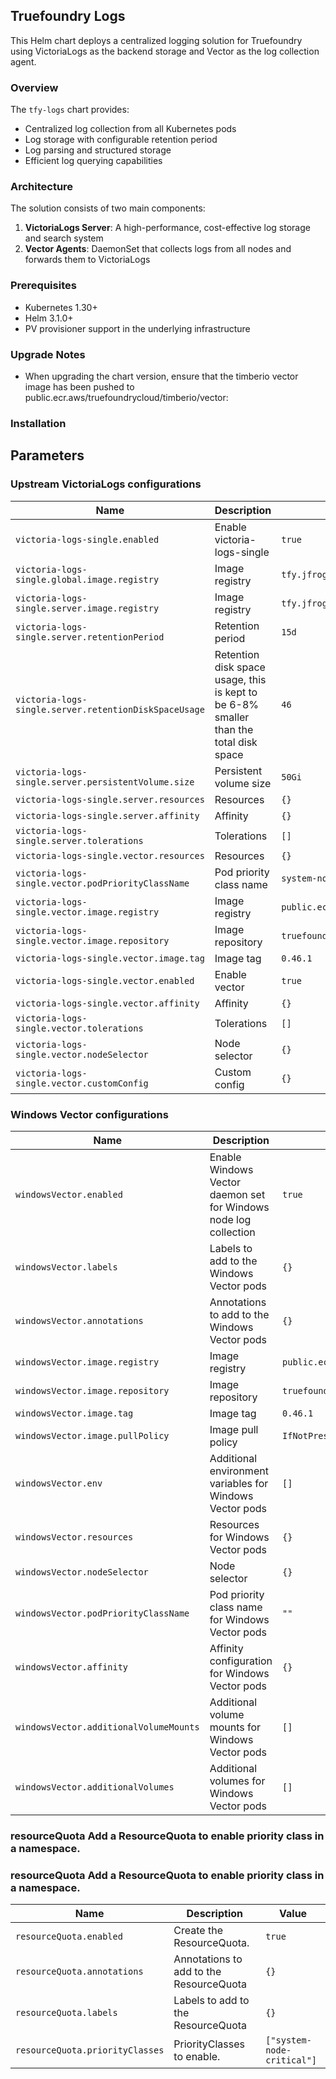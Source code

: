 ## Truefoundry Logs 
This Helm chart deploys a centralized logging solution for Truefoundry using VictoriaLogs as the backend storage and Vector as the log collection agent.

### Overview

The `tfy-logs` chart provides:

- Centralized log collection from all Kubernetes pods
- Log storage with configurable retention period
- Log parsing and structured storage
- Efficient log querying capabilities

### Architecture

The solution consists of two main components:

1. **VictoriaLogs Server**: A high-performance, cost-effective log storage and search system
2. **Vector Agents**: DaemonSet that collects logs from all nodes and forwards them to VictoriaLogs

### Prerequisites

- Kubernetes 1.30+
- Helm 3.1.0+
- PV provisioner support in the underlying infrastructure

### Upgrade Notes
- When upgrading the chart version, ensure that the timberio vector image has been pushed to public.ecr.aws/truefoundrycloud/timberio/vector:<version>

### Installation

## Parameters

### Upstream VictoriaLogs configurations

| Name                                                  | Description                                                                           | Value                              |
| ----------------------------------------------------- | ------------------------------------------------------------------------------------- | ---------------------------------- |
| `victoria-logs-single.enabled`                        | Enable victoria-logs-single                                                           | `true`                             |
| `victoria-logs-single.global.image.registry`          | Image registry                                                                        | `tfy.jfrog.io/tfy-mirror`          |
| `victoria-logs-single.server.image.registry`          | Image registry                                                                        | `tfy.jfrog.io/tfy-mirror`          |
| `victoria-logs-single.server.retentionPeriod`         | Retention period                                                                      | `15d`                              |
| `victoria-logs-single.server.retentionDiskSpaceUsage` | Retention disk space usage, this is kept to be 6-8% smaller than the total disk space | `46`                               |
| `victoria-logs-single.server.persistentVolume.size`   | Persistent volume size                                                                | `50Gi`                             |
| `victoria-logs-single.server.resources`               | Resources                                                                             | `{}`                               |
| `victoria-logs-single.server.affinity`                | Affinity                                                                              | `{}`                               |
| `victoria-logs-single.server.tolerations`             | Tolerations                                                                           | `[]`                               |
| `victoria-logs-single.vector.resources`               | Resources                                                                             | `{}`                               |
| `victoria-logs-single.vector.podPriorityClassName`    | Pod priority class name                                                               | `system-node-critical`             |
| `victoria-logs-single.vector.image.registry`          | Image registry                                                                        | `public.ecr.aws`                   |
| `victoria-logs-single.vector.image.repository`        | Image repository                                                                      | `truefoundrycloud/timberio/vector` |
| `victoria-logs-single.vector.image.tag`               | Image tag                                                                             | `0.46.1`                           |
| `victoria-logs-single.vector.enabled`                 | Enable vector                                                                         | `true`                             |
| `victoria-logs-single.vector.affinity`                | Affinity                                                                              | `{}`                               |
| `victoria-logs-single.vector.tolerations`             | Tolerations                                                                           | `[]`                               |
| `victoria-logs-single.vector.nodeSelector`            | Node selector                                                                         | `{}`                               |
| `victoria-logs-single.vector.customConfig`            | Custom config                                                                         | `{}`                               |

### Windows Vector configurations

| Name                                   | Description                                                      | Value                              |
| -------------------------------------- | ---------------------------------------------------------------- | ---------------------------------- |
| `windowsVector.enabled`                | Enable Windows Vector daemon set for Windows node log collection | `true`                             |
| `windowsVector.labels`                 | Labels to add to the Windows Vector pods                         | `{}`                               |
| `windowsVector.annotations`            | Annotations to add to the Windows Vector pods                    | `{}`                               |
| `windowsVector.image.registry`         | Image registry                                                   | `public.ecr.aws`                   |
| `windowsVector.image.repository`       | Image repository                                                 | `truefoundrycloud/timberio/vector` |
| `windowsVector.image.tag`              | Image tag                                                        | `0.46.1`                           |
| `windowsVector.image.pullPolicy`       | Image pull policy                                                | `IfNotPresent`                     |
| `windowsVector.env`                    | Additional environment variables for Windows Vector pods         | `[]`                               |
| `windowsVector.resources`              | Resources for Windows Vector pods                                | `{}`                               |
| `windowsVector.nodeSelector`           | Node selector                                                    | `{}`                               |
| `windowsVector.podPriorityClassName`   | Pod priority class name for Windows Vector pods                  | `""`                               |
| `windowsVector.affinity`               | Affinity configuration for Windows Vector pods                   | `{}`                               |
| `windowsVector.additionalVolumeMounts` | Additional volume mounts for Windows Vector pods                 | `[]`                               |
| `windowsVector.additionalVolumes`      | Additional volumes for Windows Vector pods                       | `[]`                               |

### resourceQuota Add a ResourceQuota to enable priority class in a namespace.


### resourceQuota Add a ResourceQuota to enable priority class in a namespace.

| Name                            | Description                             | Value                      |
| ------------------------------- | --------------------------------------- | -------------------------- |
| `resourceQuota.enabled`         | Create the ResourceQuota.               | `true`                     |
| `resourceQuota.annotations`     | Annotations to add to the ResourceQuota | `{}`                       |
| `resourceQuota.labels`          | Labels to add to the ResourceQuota      | `{}`                       |
| `resourceQuota.priorityClasses` | PriorityClasses to enable.              | `["system-node-critical"]` |
